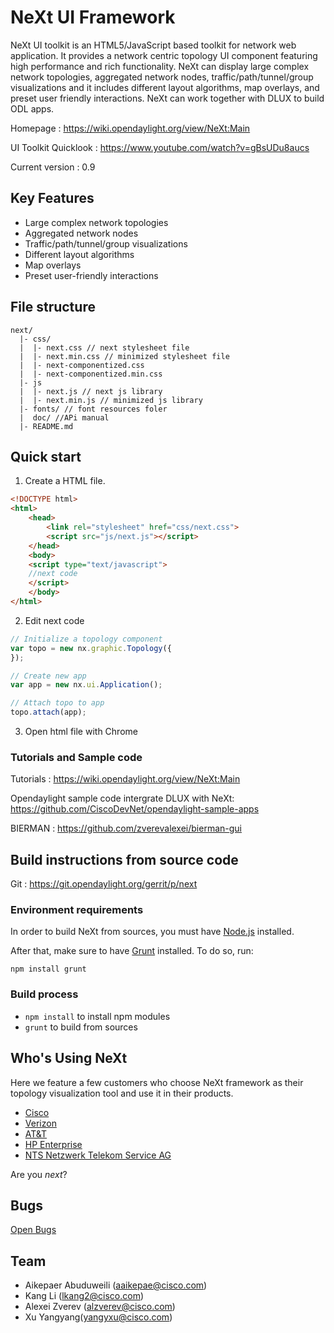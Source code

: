 # NeXt UI Framework

NeXt UI toolkit is an HTML5/JavaScript based toolkit for network web application. It provides a network centric topology UI component featuring high performance and rich functionality. NeXt can display large complex network topologies, aggregated network nodes, traffic/path/tunnel/group visualizations and it includes different layout algorithms, map overlays, and preset user friendly interactions. NeXt can work together with DLUX to build ODL apps.

Homepage : https://wiki.opendaylight.org/view/NeXt:Main

UI Toolkit Quicklook : https://www.youtube.com/watch?v=gBsUDu8aucs

Current version : 0.9

## Key Features

* Large complex network topologies
* Aggregated network nodes
* Traffic/path/tunnel/group visualizations
* Different layout algorithms
* Map overlays
* Preset user-friendly interactions

## File structure
```
next/
  |- css/
  |  |- next.css // next stylesheet file
  |  |- next.min.css // minimized stylesheet file
  |  |- next-componentized.css
  |  |- next-componentized.min.css
  |- js
  |  |- next.js // next js library
  |  |- next.min.js // minimized js library
  |- fonts/ // font resources foler
  |  doc/ //APi manual
  |- README.md
```

## Quick start

1) Create a HTML file.

```HTML
<!DOCTYPE html>
<html>
    <head>
        <link rel="stylesheet" href="css/next.css">
        <script src="js/next.js"></script>
    </head>
    <body>
    <script type="text/javascript">
    //next code
    </script>
    </body>
</html>
```

2) Edit next code

```javascript
// Initialize a topology component
var topo = new nx.graphic.Topology({
});

// Create new app
var app = new nx.ui.Application();

// Attach topo to app
topo.attach(app);
```

3) Open html file with Chrome

### Tutorials and Sample code

Tutorials : https://wiki.opendaylight.org/view/NeXt:Main

Opendaylight sample code intergrate DLUX with NeXt: https://github.com/CiscoDevNet/opendaylight-sample-apps

BIERMAN : https://github.com/zverevalexei/bierman-gui

## Build instructions from source code

Git :  https://git.opendaylight.org/gerrit/p/next

### Environment requirements

In order to build NeXt from sources, you must have [Node.js](https://nodejs.org/) installed. 

After that, make sure to have [Grunt](https://www.npmjs.com/package/grunt) installed. To do so, run:

```
npm install grunt
```

### Build process
* ```npm install``` to install npm modules
* ```grunt``` to build from sources

## Who's Using NeXt
Here we feature a few customers who choose NeXt framework as their topology visualization tool and use it in their products.

* [Cisco](https://cisco.com/)
* [Verizon](https://www.verizonwireless.com)
* [AT&T](https://att.com)
* [HP Enterprise](https://hpe.com)
* [NTS Netzwerk Telekom Service AG](http://www.nts.eu/en/)

Are you *next*?

## Bugs

[Open Bugs](https://bugs.opendaylight.org/buglist.cgi?bug_status=__open__&product=next)

## Team

* Aikepaer Abuduweili (aaikepae@cisco.com)
* Kang Li (lkang2@cisco.com)
* Alexei Zverev (alzverev@cisco.com)
* Xu Yangyang(yangyxu@cisco.com)
